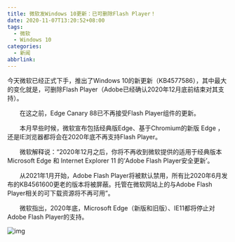 ```yaml
---
title: 微软发Windows 10更新：已可删除Flash Player！
date: 2020-11-07T13:20:52+08:00
tags:
  - 微软
  - Windows 10
categories:
  - 新闻
abbrlink:
---
```


今天微软已经正式下手，推出了Windows 10的新更新（KB4577586），其中最大的变化就是，可删除Flash Player（Adobe已经确认2020年12月底前结束对其支持）。

　　在这之前，Edge Canary 88已不再接受Flash Player组件的更新。

　　本月早些时候，微软宣布包括经典版Edge、基于Chromium的新版 Edge ，还是IE浏览器都将会在2020年底不再支持Flash Player。

　　微软解释说：“2020年12月之后，你将不再收到微软提供的适用于经典版本 Microsoft Edge 和 Internet Explorer 11 的‘Adobe Flash Player安全更新’。

　　从2021年1月开始，Adobe Flash Player将被默认禁用，所有比2020年6月发布的KB4561600更老的版本将被屏蔽。托管在微软网站上的与Adobe Flash Player相关的可下载资源将不再可用”。

　　微软指出，2020年底，Microsoft Edge（新版和旧版）、IE11都将停止对Adobe Flash Player的支持。

![img](https://cdn.jsdelivr.net/gh/yakeing/Documentation@main/Hexo/images/d4dc-kcaeqzx6108408.png)